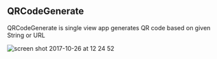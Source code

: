 ## QRCodeGenerate
QRCodeGenerate is single view app generates QR code based on given String or URL

![screen shot 2017-10-26 at 12 24 52](https://user-images.githubusercontent.com/17072260/32045412-d0defc08-ba48-11e7-8762-1fc2bdd7ed39.png)
